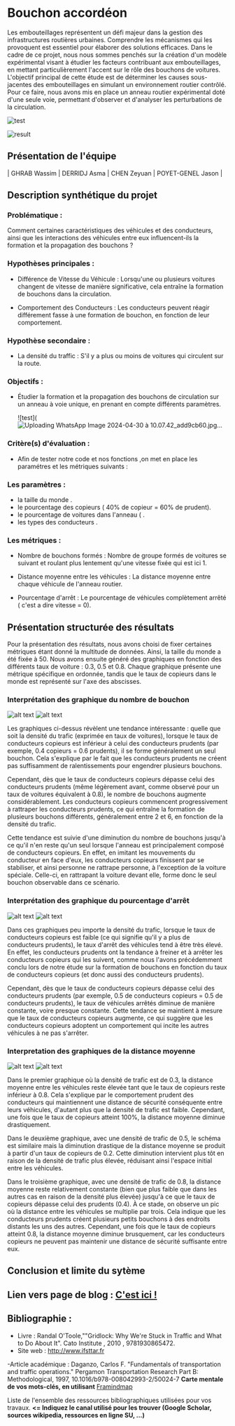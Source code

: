 #                 Bouchon accordéon


Les embouteillages représentent un défi majeur dans la gestion des infrastructures routières urbaines. Comprendre les mécanismes qui les provoquent est essentiel pour élaborer des solutions efficaces. Dans le cadre de ce projet, nous nous sommes penchés sur la création d'un modèle expérimental visant à étudier les facteurs contribuant aux embouteillages, en mettant particulièrement l'accent sur le rôle des bouchons de voitures.
L'objectif principal de cette étude est de déterminer les causes sous-jacentes des embouteillages en simulant un environnement routier contrôlé. Pour ce faire, nous avons mis en place un anneau routier expérimental doté d'une seule voie, permettant d'observer et d'analyser les perturbations de la circulation.

![test](https://vivreparis.fr/wp-content/uploads/2019/06/bouchon-paris.jpg)



![result](<img width="640" alt="image" src="https://github.com/are-dynamic-2024-g6/bouchon-accordeon/assets/159928048/5d89d3d4-116f-4117-a0b9-aaeaca3c9fc8">)



## Présentation de l'équipe


|  GHRAB Wassim  |  DERRIDJ Asma  |  CHEN Zeyuan  |  POYET-GENEL Jason  |


## Description synthétique du projet

### Problématique :
Comment certaines caractéristiques des véhicules et des conducteurs, ainsi que les interactions des véhicules entre eux influencent-ils la formation et la propagation des bouchons  ?


### Hypothèses principales :
   + Différence de Vitesse du Véhicule  : 
Lorsqu'une ou plusieurs voitures changent de vitesse de manière significative, cela entraîne la formation de bouchons dans la circulation.

   + Comportement des Conducteurs : 
Les conducteurs peuvent réagir différement fasse à une formation de bouchon, en fonction de leur comportement.


### Hypothèse secondaire :
   +  La densité du traffic :
S'il y a plus ou moins de voitures qui circulent sur la route.
    

### Objectifs :

   - Étudier la formation et la propagation des bouchons de circulation sur un anneau à voie unique, en prenant en compte différents paramètres.



 		![test](![Uploading WhatsApp Image 2024-04-30 à 10.07.42_add9cb60.jpg…]()


### Critère(s) d'évaluation :

* Afin de tester notre code et nos fonctions ,on met en place les paramétres et les métriques suivants :
      
### Les paramètres :

   - la taille du monde .
   - le pourcentage des copieurs ( 40% de copieur = 60% de prudent).
   - le pourcentage de voitures dans l'anneau ( .
   - les types des conducteurs .

   
### Les métriques :
      
- Nombre de bouchons formés : Nombre de groupe formés de voitures se suivant et roulant plus lentement qu'une vitesse fixée qui est ici 1.

- Distance moyenne entre les véhicules : La distance moyenne entre chaque véhicule de l'anneau routier.

- Pourcentage d'arrêt : Le pourcentage de véhicules complètement arrêté ( c'est a dire vitesse = 0).



## Présentation structurée des résultats

Pour la présentation des résultats, nous avons choisi de fixer certaines métriques étant donné la multitude de données. Ainsi, la taille du monde a été fixée à 50. Nous avons ensuite généré des graphiques en fonction des différents taux de voiture : 0.3, 0.5 et 0.8. Chaque graphique présente une métrique spécifique en ordonnée, tandis que le taux de copieurs dans le monde est représenté sur l'axe des abscisses.


### Interprétation des graphique du nombre de bouchon 

![alt text](https://github.com/are-dynamic-2024-g6/bouchon-accordeon/blob/master/images/Graphique%20final%20nombre%20bouchon%20part%201.png)
![alt text](https://github.com/are-dynamic-2024-g6/bouchon-accordeon/blob/master/images/Graphique%20final%20nombre%20bouchon%20part%202.png)

Les graphiques ci-dessus révèlent une tendance intéressante : quelle que soit la densité du trafic (exprimée en taux de voitures), lorsque le taux de conducteurs copieurs est inférieur à celui des conducteurs prudents (par exemple, 0.4 copieurs = 0.6 prudents), il se forme généralement un seul bouchon. Cela s'explique par le fait que les conducteurs prudents ne créent pas suffisamment de ralentissements pour engendrer plusieurs bouchons.

Cependant, dès que le taux de conducteurs copieurs dépasse celui des conducteurs prudents (même légèrement avant, comme observé pour un taux de voitures équivalent à 0.8), le nombre de bouchons augmente considérablement. Les conducteurs copieurs commencent progressivement à rattraper les conducteurs prudents, ce qui entraîne la formation de plusieurs bouchons différents, généralement entre 2 et 6, en fonction de la densité du trafic.

Cette tendance est suivie d'une diminution du nombre de bouchons jusqu'à ce qu'il n'en reste qu'un seul lorsque l'anneau est principalement composé de conducteurs copieurs. En effet, en imitant les mouvements du conducteur en face d'eux, les conducteurs copieurs finissent par se stabiliser, et ainsi personne ne rattrape personne, à l'exception de la voiture spéciale. Celle-ci, en rattrapant la voiture devant elle, forme donc le seul bouchon observable dans ce scénario.

### Interprétation des graphique du pourcentage d'arrêt

![alt text](https://github.com/are-dynamic-2024-g6/bouchon-accordeon/blob/master/images/Graphique%20final%20pourcentage%20arret%20part%201.png)
![alt text](https://github.com/are-dynamic-2024-g6/bouchon-accordeon/blob/master/images/Graphique%20final%20pourcentage%20arret%20part%202.png)

Dans ces graphiques peu importe la densité du trafic, lorsque le taux de conducteurs copieurs est faible (ce qui signifie qu'il y a plus de conducteurs prudents), le taux d'arrêt des véhicules tend à être très élevé. En effet, les conducteurs prudents ont la tendance à freiner et à arrêter les conducteurs copieurs qui les suivent, comme nous l'avons précédemment conclu lors de notre étude sur la formation de bouchons en fonction du taux de conducteurs copieurs (et donc aussi des conducteurs prudents).

Cependant, dès que le taux de conducteurs copieurs dépasse celui des conducteurs prudents (par exemple, 0.5 de conducteurs copieurs = 0.5 de conducteurs prudents), le taux de véhicules arrêtés diminue de manière constante, voire presque constante. Cette tendance se maintient à mesure que le taux de conducteurs copieurs augmente, ce qui suggère que les conducteurs copieurs adoptent un comportement qui incite les autres véhicules à ne pas s'arrêter.

### Interpretation des graphiques de la distance moyenne

![alt text](https://github.com/are-dynamic-2024-g6/bouchon-accordeon/blob/master/images/Graphique%20final%20distance%20moyennne%20part%201.png)
![alt text](https://github.com/are-dynamic-2024-g6/bouchon-accordeon/blob/master/images/Graphique%20final%20distance%20moyenne%20part%202.png)

Dans le premier graphique où la densité de trafic est de 0.3, la distance moyenne entre les véhicules reste élevée tant que le taux de copieurs reste inférieur à 0.8. Cela s'explique par le comportement prudent des conducteurs qui maintiennent une distance de sécurité conséquente entre leurs véhicules, d'autant plus que la densité de trafic est faible. Cependant, une fois que le taux de copieurs atteint 100%, la distance moyenne diminue drastiquement.

Dans le deuxième graphique, avec une densité de trafic de 0.5, le schéma est similaire mais la diminution drastique de la distance moyenne se produit à partir d'un taux de copieurs de 0.2. Cette diminution intervient plus tôt en raison de la densité de trafic plus élevée, réduisant ainsi l'espace initial entre les véhicules.

Dans le troisième graphique, avec une densité de trafic de 0.8, la distance moyenne reste relativement constante (bien que plus faible que dans les autres cas en raison de la densité plus élevée) jusqu'à ce que le taux de copieurs dépasse celui des prudents (0.4). À ce stade, on observe un pic où la distance entre les véhicules se multiplie par trois. Cela indique que les conducteurs prudents créent plusieurs petits bouchons à des endroits distants les uns des autres. Cependant, une fois que le taux de copieurs atteint 0.8, la distance moyenne diminue brusquement, car les conducteurs copieurs ne peuvent pas maintenir une distance de sécurité suffisante entre eux.

## Conclusion et limite du sytème



## Lien vers page de blog : <a href="blog.html"> C'est ici ! </a>

## Bibliographie :
- Livre : Randal O'Toole,""Gridlock: Why We're Stuck in Traffic and What to Do About It". Cato Institute , 2010 ,  9781930865472.
- Site web : http://www.ifsttar.fr
  
-Article académique : Daganzo, Carlos F. "Fundamentals of transportation and traffic operations." Pergamon Transportation Research Part B: Methodological, 1997, 10.1016/b978-008042993-2/50024-7
**Carte mentale de vos mots-clés, en utilisant** <a href="https://framindmap.org/mindmaps/index.html">Framindmap </a> 

Liste de l'ensemble des ressources bibliographiques utilisées pour vos travaux. **<= Indiquez le canal utilisé pour les trouver (Google Scholar, sources wikipedia, ressources en ligne SU, ...)**
